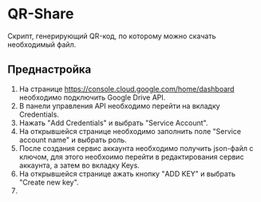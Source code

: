 # QR-Share
Скрипт, генерирующий QR-код, по которому можно скачать необходимый файл.

## Преднастройка
1. На странице https://console.cloud.google.com/home/dashboard необходимо подключить Google Drive API.
2. В панели управления API необходимо перейти на вкладку Credentials.
3. Нажать "Add Credentials" и выбрать "Service Account".
4. На открывшейся странице необходимо заполнить поле "Service account name" и выбрать роль.
5. После создания сервис аккаунта необходимо получить json-файл с ключом, для этого необхоимо перейти в редактирования сервис аккаунта, а затем во вкладку Keys.
6. На открывшейся странице ажать кнопку "ADD KEY" и выбрать "Create new key".
7. 
